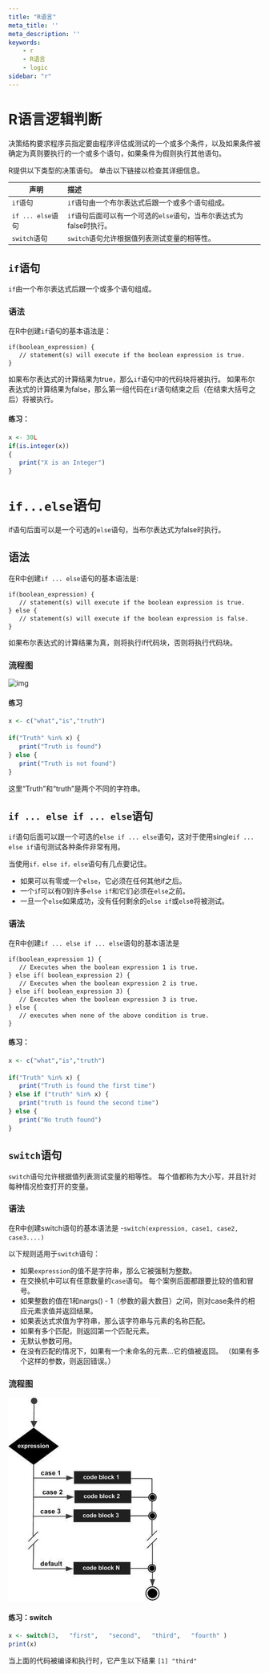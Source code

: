 ```yaml
---
title: "R语言"
meta_title: ''
meta_description: ''
keywords: 
    - r
    - R语言
    - logic
sidebar: "r"
---
```

# R语言逻辑判断
决策结构要求程序员指定要由程序评估或测试的一个或多个条件，以及如果条件被确定为真则要执行的一个或多个语句，如果条件为假则执行其他语句。

R提供以下类型的决策语句。 单击以下链接以检查其详细信息。

| 声明 | 描述                                                   |
| ------ | :----------------------------------------------------------- |
|`if`语句   | `if`语句由一个布尔表达式后跟一个或多个语句组成。 |
|`if ... else`语句      | `if`语句后面可以有一个可选的`else`语句，当布尔表达式为false时执行。 |
| `switch`语句    |`switch`语句允许根据值列表测试变量的相等性。 |

## `if`语句
`if`由一个布尔表达式后跟一个或多个语句组成。

### 语法
在R中创建`if`语句的基本语法是：
```
if(boolean_expression) {
   // statement(s) will execute if the boolean expression is true.
}
```
如果布尔表达式的计算结果为true，那么`if`语句中的代码块将被执行。 如果布尔表达式的计算结果为false，那么第一组代码在`if`语句结束之后（在结束大括号之后）将被执行。
#### 练习：
```R
x <- 30L
if(is.integer(x))
{
   print("X is an Integer")
}
```
# `if...else`语句

if语句后面可以是一个可选的`else`语句，当布尔表达式为false时执行。
## 语法

在R中创建`if ... else`语句的基本语法是:
```
if(boolean_expression) {
   // statement(s) will execute if the boolean expression is true.
} else {
   // statement(s) will execute if the boolean expression is false.
}
```
如果布尔表达式的计算结果为真，则将执行if代码块，否则将执行代码块。

### 流程图
![img](../image/r-ifelse.jpg)

#### 练习
```R
x <- c("what","is","truth")

if("Truth" %in% x) {
   print("Truth is found")
} else {
   print("Truth is not found")
}
```
这里“Truth”和“truth”是两个不同的字符串。

## `if ... else if ... else`语句
`if`语句后面可以跟一个可选的`else if ... else`语句，这对于使用single`if ... else if`语句测试各种条件非常有用。

当使用`if，else if，else`语句有几点要记住。
- 如果可以有零或一个`else`，它必须在任何其他if之后。
- 一个`i`f可以有0到许多`else if`和它们必须在`else`之前。
- 一旦一个`else`如果成功，没有任何剩余的`else if`或`els`e将被测试。

### 语法

在R中创建`if ... else if ... else`语句的基本语法是
```
if(boolean_expression 1) {
   // Executes when the boolean expression 1 is true.
} else if( boolean_expression 2) {
   // Executes when the boolean expression 2 is true.
} else if( boolean_expression 3) {
   // Executes when the boolean expression 3 is true.
} else {
   // executes when none of the above condition is true.
}
```

#### 练习：

```R
x <- c("what","is","truth")

if("Truth" %in% x) {
   print("Truth is found the first time")
} else if ("truth" %in% x) {
   print("truth is found the second time")
} else {
   print("No truth found")
}
```

## `switch`语句

`switch`语句允许根据值列表测试变量的相等性。 每个值都称为大小写，并且针对每种情况检查打开的变量。

### 语法

在R中创建switch语句的基本语法是 -`switch(expression, case1, case2, case3....)`

以下规则适用于`switch`语句：

- 如果`expression`的值不是字符串，那么它被强制为整数。
- 在交换机中可以有任意数量的`case`语句。 每个案例后面都跟要比较的值和冒号。
- 如果整数的值在1和nargs() - 1（参数的最大数目）之间，则对case条件的相应元素求值并返回结果。
- 如果表达式求值为字符串，那么该字符串与元素的名称匹配。
- 如果有多个匹配，则返回第一个匹配元素。
- 无默认参数可用。
- 在没有匹配的情况下，如果有一个未命名的元素...它的值被返回。 （如果有多个这样的参数，则返回错误。）

### 流程图

![img](./images/r-switch.jpg)

#### 练习：switch
```R
x <- switch(3,   "first",   "second",   "third",   "fourth" ) 
print(x)
```
当上面的代码被编译和执行时，它产生以下结果 `[1] "third"`
<code class=backend-type backend-type=free></code>
<code class=gatsby-kernelname data-language=r></code>
<script type="text/javascript" src="https://cdn.freeaihub.com/asset/js/cell.js"></script>

